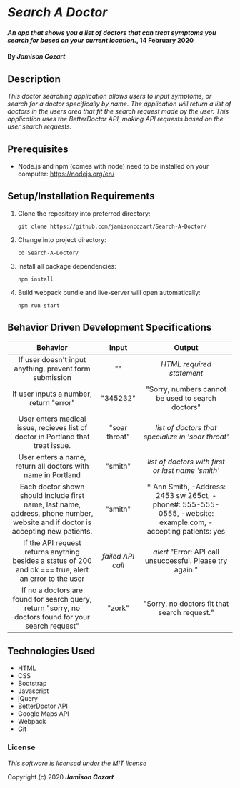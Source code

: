 # _Search A Doctor_

#### _An app that shows you a list of doctors that can treat symptoms you search for based on your current location._, 14 February 2020

#### By _**Jamison Cozart**_

## Description

_This doctor searching application allows users to input symptoms, or search for a doctor specifically by name. The application will return a list of doctors in the users area that fit the search request made by the user. This application uses the BetterDoctor API, making API requests based on the user search requests._

## Prerequisites

* Node.js and npm (comes with node) need to be installed on your computer: https://nodejs.org/en/

## Setup/Installation Requirements

1. Clone the repository into preferred directory:
    ```
    git clone https://github.com/jamisoncozart/Search-A-Doctor/
    ```
2. Change into project directory: 
    ```
    cd Search-A-Doctor/
    ```
3. Install all package dependencies:
    ```
    npm install
    ```
4. Build webpack bundle and live-server will open automatically:
    ```
    npm run start
    ```

## Behavior Driven Development Specifications

|Behavior|Input|Output|
|:-:|:-:|:-:|
|If user doesn't input anything, prevent form submission|""|*HTML required statement*|
|If user inputs a number, return "error"|"345232"|"Sorry, numbers cannot be used to search doctors"|
|User enters medical issue, recieves list of doctor in Portland that treat issue.|"soar throat"|*list of doctors that specialize in 'soar throat'*|
|User enters a name, return all doctors with name in Portland|"smith"|*list of doctors with first or last name 'smith'*|
|Each doctor shown should include first name, last name, address, phone number, website and if doctor is accepting new patients.|"smith"|* Ann Smith, -Address: 2453 sw 265ct, -phone#: 555-555-0555, -website: example.com, -accepting patients: yes|
|If the API request returns anything besides a status of 200 and ok === true, alert an error to the user|*failed API call*|*alert* "Error: API call unsuccessful. Please try again."|
|If no a doctors are found for search query, return "sorry, no doctors found for your search request"|"zork"|"Sorry, no doctors fit that search request."|

## Technologies Used

* HTML
* CSS
* Bootstrap
* Javascript
* jQuery
* BetterDoctor API
* Google Maps API
* Webpack
* Git

### License

*This software is licensed under the MIT license*

Copyright (c) 2020 **_Jamison Cozart_**


